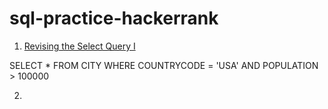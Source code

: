# sql-practice-hackerrank

1) <a href = "https://www.hackerrank.com/challenges/revising-the-select-query/problem"> Revising the Select Query I </a>

SELECT *
FROM CITY
WHERE COUNTRYCODE = 'USA' AND POPULATION > 100000

2)
